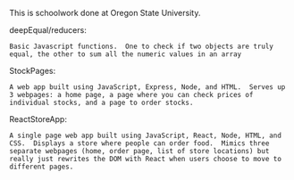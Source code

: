 This is schoolwork done at Oregon State University.

deepEqual/reducers:

    Basic Javascript functions.  One to check if two objects are truly equal, the other to sum all the numeric values in an array

StockPages:

    A web app built using JavaScript, Express, Node, and HTML.  Serves up 3 webpages: a home page, a page where you can check prices of individual stocks, and a page to order stocks.

ReactStoreApp:

    A single page web app built using JavaScript, React, Node, HTML, and CSS.  Displays a store where people can order food.  Mimics three separate webpages (home, order page, list of store locations) but really just rewrites the DOM with React when users choose to move to different pages.